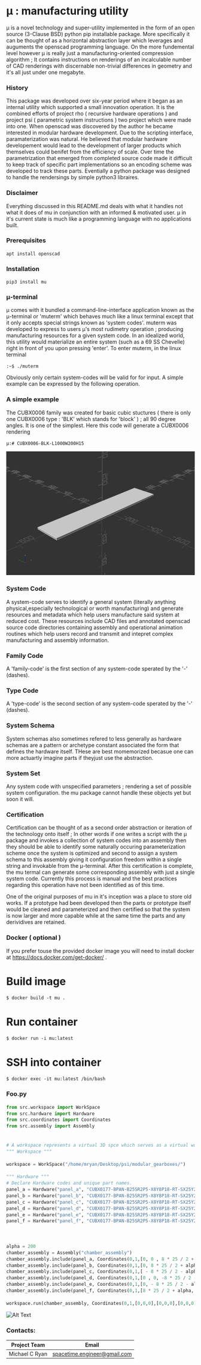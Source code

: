 
# μ : manufacturing utility

μ is a novel technology and super-utility implemented in the form of an open source (3-Clause BSD) python pip installable package. More specifically it can be thought of as a horizontal abstraction layer which leverages and auguments the openscad programming language. On the more fundemental level however μ is really just a manufacturing-oriented compression algorithm ; It contains instructions on renderings of an incalculable number of CAD renderings with discernable non-trivial differences in geometry and it's all just under one megabyte.

### History
This package was developed over six-year period where it began as an internal utility which supported a small innovation operation. It is the combined efforts of project rho ( recursive hardware operations ) and project psi ( parametric system instructions ) two project which were made into one. When openscad was discovered by the author he became interested in modular hardware development. Due to the scripting interface, paramaterization was natural. He believed that modular hardware developement would lead to the development of larger products which themselves could benifet from the efficiency of scale. Over time the parametrization that emerged from completed source code made it difficult to keep track of specific part implementations so an encoding scheme was developed to track these parts. Eventially a python package was designed to handle the rendersings by simple python3 libraires.

### Disclaimer

Everything discussed in this README.md deals with what it handles not what it does of mu in conjunction with an informed & motivated user. μ in it's current state is much like a programming language with no applications built.

### Prerequisites

    apt install openscad

### Installation

    pip3 install mu


### μ-terminal
μ comes with it bundled a command-line-interface application known as the μ-terminal or 'muterm' which behaves much like a linux terminal except that it only accepts special strings known as 'system codes'. muterm was developed to express to users μ's most rudimetry operation ; producing manufacturing resources for a given system code. In an idealized world, this utility would materialize an entire system (such as a 69 SS Chevelle) right in front of you upon pressing 'enter'. To enter muterm, in the linux terminal

    :~$ ./muterm 

Obviously only certain system-codes will be valid for for input. A simple example can be expressed by the following operation.

### A simple example
The CUBX0006 family was created for basic cubic stuctures ( there is only one CUBX0006 type : 'BLK' which stands for 'block' ) ; all 90 degree angles. It is one of the simplest. Here this code will generate a CUBX0006 rendering

    μ:# CUBX0006-BLK-L1000W200H15
    


![Alt Text](resources/CUBX0006-BLK-L1000W200H15.png)


### System Code
A system-code serves to identify a general system (literally anything physical,especially technological or worth manufacturing) and generate resources and metadata which help users manufacture said system at reduced cost. These resources include CAD files and annotated openscad source code directories containing assembly and operational animation routines which help users record and transmit and intepret complex manufacturing and assembly information.

### Family Code
A 'family-code' is the first section of any system-code sperated by the '-' (dashes).


### Type Code
A 'type-code' is the second section of any system-code sperated by the '-' (dashes).


### System Schema
System schemas also sometimes refered to less generally as hardware schemas are a pattern or archetype constant associated the form that defines the hardware itself. THese are best momemorized becasue one can more actuartly imagine parts if theyjust use the abstraction.

### System Set
Any system code with unspecified parameters ; rendering a set of possible system configuration. the mu package cannot handle these objects yet but soon it will. 


### Certification
Certification can be thought of as a second order abstraction or iteration of the technology onto itself ; In other words if one writes a script with the μ package and invokes a collection of system codes into an assembly then they should be able to identify some naturally occuring parameterization scheme once the system is optimized and second to assign a system schema to this assembly giving it configuration freedom within a single string and invokable from the μ-terminal. After this certification is complete, the mu termal can generate some corresponding assembly with just a single system code. Currently this process is manual and the best practices regarding this operation have not been identified as of this time.


One of the original purposes of mu in it's inception was a place to store old works. If a prototype had been developed then the parts or prototype itself would be cleaned and parameterized and then certified so that the system is now larger and more capable while at the same time the parts and any derividives are retained.


### Docker ( optional )

If you prefer touse the provided docker image you will need to install docker at https://docs.docker.com/get-docker/ .

# Build image

    $ docker build -t mu .

# Run container

    $ docker run -i mu:latest


# SSH into container

 	$ docker exec -it mu:latest /bin/bash



### Foo.py
```python
from src.workspace import WorkSpace
from src.hardware import Hardware
from src.coordinates import Coordinates
from src.assembly import Assembly


# A workspace represents a virtual 3D spce which serves as a virtual workbench except it is not a surface but a space.
""" Workspace """

workspace = WorkSpace("/home/mryan/Desktop/psi/modular_gearboxes/")

""" Hardware """
# Declare Hardware codes and unique part names.
panel_a = Hardware("panel_a", "CUBX0177-BPAN-B25SR2P5-X8Y8P18-RT-SX25Y25-X8Y8-X20Y20Z5")
panel_b = Hardware("panel_b", "CUBX0177-BPAN-B25SR2P5-X8Y8P18-RT-SX25Y25-X8Y8-X20Y20Z5")
panel_c = Hardware("panel_c", "CUBX0177-BPAN-B25SR2P5-X8Y8P18-RT-SX25Y25-X8Y8-X20Y20Z5")
panel_d = Hardware("panel_d", "CUBX0177-BPAN-B25SR2P5-X8Y8P18-RT-SX25Y25-X8Y8-X20Y20Z5")
panel_e = Hardware("panel_e", "CUBX0177-BPAN-B25SR2P5-X8Y8P18-RT-SX25Y25-X8Y8-X20Y20Z5")
panel_f = Hardware("panel_f", "CUBX0177-BPAN-B25SR2P5-X8Y8P18-RT-SX25Y25-X8Y8-X20Y20Z5")



alpha = 200 
chamber_assembly = Assembly("chamber_assembly")
chamber_assembly.include(panel_a, Coordinates(0,1,[0, 0 , 8 * 25 / 2 + alpha],[0, 0 , 8 * 25 / 2 ],[0,0,1000],[0,0,0])) # Coordinates complete!
chamber_assembly.include(panel_b, Coordinates(0,1,[0, 8 * 25 / 2 + alpha, 0],[0, 8 * 25 / 2, 0],[0,0,1000],[-90,0,0])) # Coordinates complete!
chamber_assembly.include(panel_c, Coordinates(0,1,[ - 8 * 25 / 2 - alpha, 0, 0 ],[ - 8 * 25 / 2, 0, 0 ],[0,0,1000],[0,-90,0])) # Coordinates complete!
chamber_assembly.include(panel_d, Coordinates(0,1,[0 , 0, -8 * 25 / 2 - alpha],[0 , 0, -8 * 25 / 2 ],[0,0,1000],[0,180,0])) # Coordinates complete!
chamber_assembly.include(panel_e, Coordinates(0,1,[0, - 8 * 25 / 2 - alpha, 0 ],[0, - 8 * 25 / 2, 0 ],[0,0,1000],[90,0,0])) # Coordinates complete!
chamber_assembly.include(panel_f, Coordinates(0,1,[8 * 25 / 2 + alpha, 0 , 0],[8 * 25 / 2, 0 , 0],[0,0,1000],[90,0,90])) # Coordinates complete!

workspace.run(chamber_assembly, Coordinates(0,1,[0,0,0],[0,0,0],[0,0,0],[0,0,0]))

```


![Alt Text](resources/utility_box.gif)


### Contacts:

| Project Team          | Email                          |
| --------------------- | ------------------------------ |
| Michael C Ryan        | spacetime.engineer@gmail.com   |
